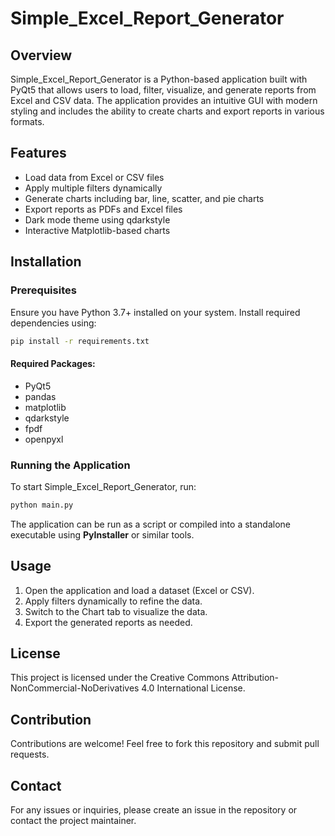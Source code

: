 # Simple_Excel_Report_Generator

## Overview
Simple_Excel_Report_Generator is a Python-based application built with PyQt5 that allows users to load, filter, visualize, and generate reports from Excel and CSV data. The application provides an intuitive GUI with modern styling and includes the ability to create charts and export reports in various formats.

## Features
- Load data from Excel or CSV files
- Apply multiple filters dynamically
- Generate charts including bar, line, scatter, and pie charts
- Export reports as PDFs and Excel files
- Dark mode theme using qdarkstyle
- Interactive Matplotlib-based charts

## Installation
### Prerequisites
Ensure you have Python 3.7+ installed on your system. Install required dependencies using:
```sh
pip install -r requirements.txt
```

#### Required Packages:
- PyQt5
- pandas
- matplotlib
- qdarkstyle
- fpdf
- openpyxl

### Running the Application
To start Simple_Excel_Report_Generator, run:
```sh
python main.py
```

The application can be run as a script or compiled into a standalone executable using **PyInstaller** or similar tools.

## Usage
1. Open the application and load a dataset (Excel or CSV).
2. Apply filters dynamically to refine the data.
3. Switch to the Chart tab to visualize the data.
4. Export the generated reports as needed.

## License
This project is licensed under the Creative Commons Attribution-NonCommercial-NoDerivatives 4.0 International License.

## Contribution
Contributions are welcome! Feel free to fork this repository and submit pull requests.

## Contact
For any issues or inquiries, please create an issue in the repository or contact the project maintainer.

